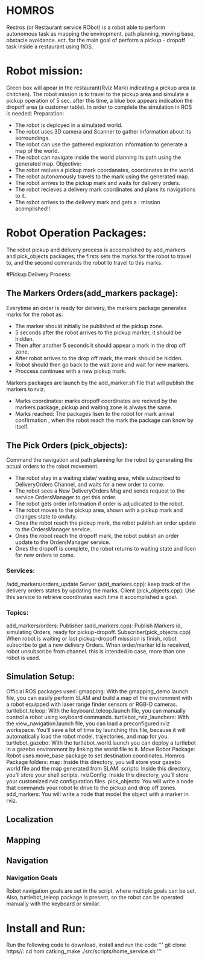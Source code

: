 # HOMROS

Restros (or  Restaurant service RObot) is a robot able to perform autonomous task as mapping the enviropment, path planning, moving base, obstacle avoidance..ect. for the main goal of perform a pickup - dropoff task inside a restaurant using ROS.

# Robot mission:
Green box will apear in the restaurant(Rviz Mark) indicating a pickup area (a chitchen). The robot mission is to travel to the pickup area and simulate a pickup operation of 5 sec. after this time, a blue box appears indication the dropoff area (a customer table).
In order to complete the simulation in ROS is needed:
Preparation:
* The robot is deployed in a simulated world.
* The robot uses 3D camera and Scanner to gather information about its sorroundings.
* The robot can use the gathered exploration information to generate a map of the world.
* The robot can navigate inside the world planning its path using the generated map.
Objective:
* The robot recives a pickup mark coordanates, coordanates in the world.
* The robot autonomously travels to the mark using the generated map.
* The robot arrives to the pickup mark and waits for delivery orders.
* The robot recieves a delivery mark coordinates and plans its navigations to it.
* The robot arrives to the delivery mark and gets a : mission acomplished!!.

# Robot Operation Packages:
The robot pickup and delivery process is accomplished by add_markers and pick_objects packages; the firsts sets the marks for the robot to travel to, and the second commands the robot to travel to this marks.

#Pickup Delivery Process:

## The Markers Orders(add_markers package):
Everytime an order is ready for delivery, the markers package generates marks for the robot as:
* The marker should initially be published at the pickup zone. 
* 5 seconds after the robot arrives to the pickup marker, it should be hidden. 
* Then after another 5 seconds it should appear a mark in the drop off zone.
* After robot arrives to the drop off mark, the mark should be hidden.
* Robot should then go back to the wait zone and wait for new markers.
* Proccess continues with a new pickup mark.

Markers packages are launch by the add_marker.sh file that will publish the markers to rviz.
- Marks coordinates: marks dropoff coordinates are recived by the markers package, pickup and waiting zone is always the same. 
- Marks reached: The packages lisen to the robot for mark arrival confirmation , when the robot reach the mark the package can know by itself.
## The Pick Orders (pick_objects):
Command the navigation and path planning for the robot by generating the actual orders to the robot movement.
* The robot stay in a waiting state/ waiting area, while subscribed to DeliveryOrders Channel, and waits for a new order to come.
* The robot sees a New DeliveryOrders Msg and sends request to the service OrdersManager to get this order.
* The robot gets order information if order is adjudicated to the robot.
* The robot moves to the pickup area, shown with a pickup mark and changes state to onduty.
* Ones the robot reach the pickup mark, the robot publish an order update to the OrdersManager service.
* Ones the robot reach the dropoff mark, the robot publish an order update to the OrdersManager service.
* Ones the dropoff is complete, the robot returns to waiting state and lisen for new orders to come.

### Services:     
/add_markers/orders_update
    Server (add_markers.cpp): keep track of the delivery orders states by updating the marks.
    Client (pick_objects.cpp): Use this service to retrieve coordinates each time it accomplished a goal.
    
### Topics:
add_markers/orders:
    Publisher (add_markers.cpp): Publish Markers id, simulating Orders, ready for pickup-dropoff.
    Subscriber(pick_objects.cpp) When robot is waiting or last pickup-dropoff misssion is finish, robot subscribe to get a new delivery Orders. When order/marker id is received, robot unsubscribe from channel. this is intended in case, more than one robot is used. 

## Simulation Setup:
Official ROS packages used:
  gmapping: With the gmapping_demo.launch file, you can easily perform SLAM and build a map of the environment with a robot equipped with laser range finder sensors or RGB-D cameras.
  turtlebot_teleop: With the keyboard_teleop.launch file, you can manually control a robot using keyboard commands.
  turtlebot_rviz_launchers: With the view_navigation.launch file, you can load a preconfigured rviz workspace. You’ll save a lot of time by launching this file, because it will automatically load the robot model, trajectories, and map for you.
  turtlebot_gazebo: With the turtlebot_world.launch you can deploy a turtlebot in a gazebo environment by linking the world file to it.
  Move Robot Package: Robot uses move_base package to set destination coordinates.
Homros Package folders:
  map: Inside this directory, you will store your gazebo world file and the map generated from SLAM.
  scripts: Inside this directory, you’ll store your shell scripts.
  rvizConfig: Inside this directory, you’ll store your customized rviz configuration files.
  pick_objects: You will write a node that commands your robot to drive to the pickup and drop off zones.
  add_markers: You will write a node that model the object with a marker in rviz.

## Localization

## Mapping

## Navigation

### Navigation Goals
Robot navigation goals are set in the script, where multiple goals can be set. Also, turtlebot_teleop package is present, so the robot can be operated manually with the keyboard or similar.


 
# Install and Run:
Run the following code to download, install and run the code
'''
git clone https//:
cd hom
catking_make
./src/scripts/home_service.sh
'''

